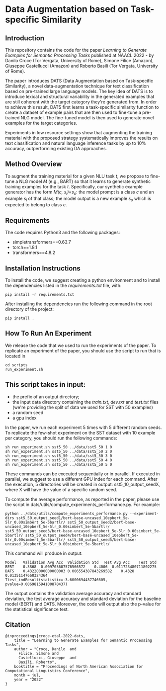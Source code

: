 # Data Augmentation based on Task-specific Similarity

## Introduction

This repository contains the code for the paper _Learning to Generate Examples for Semantic Processing Tasks_ published at 
NAACL 2022 - by Danilo Croce (Tor Vergata, University of Rome), Simone Filice (Amazon), Giuseppe Castellucci (Amazon) 
and Roberto Basili (Tor Vergata, University of Rome).

The paper introduces DATS (Data Augmentation based on Task-specific Similarity), a novel data-augmentation technique
for text classification based on pre-trained large language models. The key idea of DATS is to introduce lexical and structural
variability in the generated examples that are still coherent with the target category they're generated from. In order to achieve this result, 
DATS first learns a task-specific similarity function to create a dataset of example pairs that are then used to fine-tune a pre-trained NLG model.
The fine-tuned model is then used to generate novel examples for the target categories.

Experiments in low resource settings show  that augmenting the training material with the  proposed strategy systematically improves the
results on text classification and natural language inference tasks by up to 10% accuracy, outperforming existing DA approaches.

## Method Overview

To augment the training material for a given NLU task _t_, we propose to fine-tune a NLG model _M_ (e.g., BART) so that it learns to generate synthetic training examples for the task _t_. Specifically, our synthetic example generator has the form _M(c, s<sub>i</sub>)=s<sub>o</sub>_: the model prompt is a class _c_ and an example _s<sub>i</sub>_ of that class; the model output is a new example _s<sub>o</sub>_ which is expected to belong to class _c_.

## Requirements

The code requires Python3 and the following packages:

- simpletransformers==0.63.7
- torch==1.8.1
- transformers==4.8.2


## Installation Instructions

To install the code, we suggest creating a python environment and to install the dependencies listed in the 
_requirements.txt_ file, with:

```
pip install -r requirements.txt
```

After installing the dependencies run the following command in the root directory of the project:

```
pip install .
```

## How To Run An Experiment

We release the code that we used to run the experiments of the paper. To replicate an experiment
of the paper, you should use the script to run that is located in 
```
cd scripts
run_experiment.sh
```

This script takes in input: 
- 
- the prefix of an output directory;
- the input data directory containing the _train.txt_, _dev.txt_ and _test.txt_ files (we're providing the split of data we used for SST with 50 examples)
- a random seed
- a gpu index

In the paper, we run each experiment 5 times with 5 different random seeds. To replicate the few-shot experiment on the SST dataset
with 10 example per category, you should run the following commands:

```
sh run_experiment.sh sst5_50 ../data/sst5_50 1 0
sh run_experiment.sh sst5_50 ../data/sst5_50 2 0
sh run_experiment.sh sst5_50 ../data/sst5_50 3 0
sh run_experiment.sh sst5_50 ../data/sst5_50 4 0
sh run_experiment.sh sst5_50 ../data/sst5_50 5 0
```

These commands can be executed sequentially or in parallel. If executed in parallel, we suggest to use a different GPU index for each command.
After the execution, 5 directories will be created in output: sst5_10_output_seedX, where X will have the value of a specific random seed.

To compute the average performance, as reported in the paper, please use the script in dats/utils/compute_experiments_performance.py. For example:

```
python ../dats/utils/compute_experiments_performance.py --experiment-dirs sst5_50_output_seed1/bert-base-uncased_10epbert_5e-5lr_0.00simbert_5e-5bartlr/ sst5_50_output_seed2/bert-base-uncased_10epbert_5e-5lr_0.00simbert_5e-5bartlr/ sst5_50_output_seed3/bert-base-uncased_10epbert_5e-5lr_0.00simbert_5e-5bartlr/ sst5_50_output_seed4/bert-base-uncased_10epbert_5e-5lr_0.00simbert_5e-5bartlr/ sst5_50_output_seed5/bert-base-uncased_10epbert_5e-5lr_0.00simbert_5e-5bartlr/
```

This command will produce in output:

```
Model	Validation Avg Acc	Validation Std	Test Avg Acc	Test Std
BERT	0.3868	0.009703607576566572	0.4006	0.011723480711802275
DATS	0.43220000000000003	0.006554387843269582	0.4328	0.01351147660324364
Ttest_indResult(statistic=-3.6000694437746605, pvalue=0.006981594100870437)
```

The output contains the validation average accuracy and standard deviation, the test average accuracy and standard deviation
for the baseline model (BERT) and DATS.
Moreover, the code will output also the p-value for the statistical significance test.

## Citation

```
@inproceedings{croce-etal-2022-dats,
    title = "Learning to Generate Examples for Semantic Processing Tasks",
    author = "Croce, Danilo  and
      Filice, Simone and
      Castellucci, Giuseppe  and
      Basili, Roberto",
    booktitle = "Proceedings of North American Association for Computational Linguistics Conference",
    month = jul,
    year = "2022"
}
```
